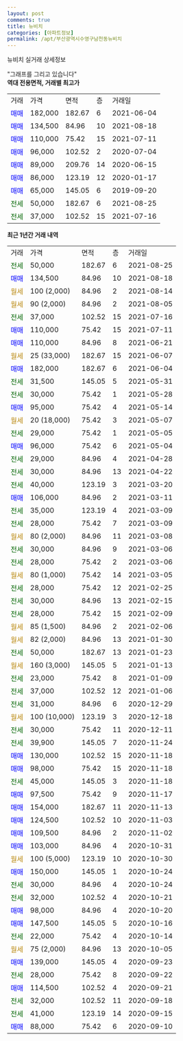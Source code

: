```yaml
---
layout: post
comments: true
title: 뉴비치
categories: [아파트정보]
permalink: /apt/부산광역시수영구남천동뉴비치
---
```


뉴비치 실거래 상세정보

<script type="text/javascript">
  google.charts.load('current', {'packages':['line', 'corechart']});
  google.charts.setOnLoadCallback(drawChart);

  function drawChart() {
    var data = new google.visualization.DataTable();
    data.addColumn('date', '거래일');
    data.addColumn('number', "매매");
    data.addColumn('number', "전세");
    data.addColumn('number', "전매");

    data.addRows([[new Date(Date.parse("2021-08-25")), null, 50000, null], [new Date(Date.parse("2021-08-18")), 134500, null, null], [new Date(Date.parse("2021-08-14")), null, null, null], [new Date(Date.parse("2021-08-05")), null, null, null], [new Date(Date.parse("2021-07-16")), null, 37000, null], [new Date(Date.parse("2021-07-11")), 110000, null, null], [new Date(Date.parse("2021-06-21")), 110000, null, null], [new Date(Date.parse("2021-06-07")), null, null, null], [new Date(Date.parse("2021-06-04")), 182000, null, null], [new Date(Date.parse("2021-05-31")), null, 31500, null], [new Date(Date.parse("2021-05-28")), null, 30000, null], [new Date(Date.parse("2021-05-14")), 95000, null, null], [new Date(Date.parse("2021-05-07")), null, null, null], [new Date(Date.parse("2021-05-05")), null, 29000, null], [new Date(Date.parse("2021-05-04")), 96000, null, null], [new Date(Date.parse("2021-04-28")), null, 29000, null], [new Date(Date.parse("2021-04-22")), null, 30000, null], [new Date(Date.parse("2021-03-20")), null, 40000, null], [new Date(Date.parse("2021-03-11")), 106000, null, null], [new Date(Date.parse("2021-03-09")), null, 35000, null], [new Date(Date.parse("2021-03-09")), null, 28000, null], [new Date(Date.parse("2021-03-08")), null, null, null], [new Date(Date.parse("2021-03-06")), null, 30000, null], [new Date(Date.parse("2021-03-06")), null, 28000, null], [new Date(Date.parse("2021-03-05")), null, null, null], [new Date(Date.parse("2021-02-25")), null, 28000, null], [new Date(Date.parse("2021-02-15")), null, 30000, null], [new Date(Date.parse("2021-02-09")), null, 28000, null], [new Date(Date.parse("2021-02-06")), null, null, null], [new Date(Date.parse("2021-01-30")), null, null, null], [new Date(Date.parse("2021-01-23")), null, 50000, null], [new Date(Date.parse("2021-01-13")), null, null, null], [new Date(Date.parse("2021-01-09")), null, 23000, null], [new Date(Date.parse("2021-01-06")), null, 37000, null], [new Date(Date.parse("2020-12-29")), null, 31000, null], [new Date(Date.parse("2020-12-18")), null, null, null], [new Date(Date.parse("2020-12-11")), null, 30000, null], [new Date(Date.parse("2020-11-24")), null, 39900, null], [new Date(Date.parse("2020-11-18")), 130000, null, null], [new Date(Date.parse("2020-11-18")), 98000, null, null], [new Date(Date.parse("2020-11-18")), null, 45000, null], [new Date(Date.parse("2020-11-17")), 97500, null, null], [new Date(Date.parse("2020-11-13")), 154000, null, null], [new Date(Date.parse("2020-11-03")), 124500, null, null], [new Date(Date.parse("2020-11-02")), 109500, null, null], [new Date(Date.parse("2020-10-31")), 103000, null, null], [new Date(Date.parse("2020-10-30")), null, null, null], [new Date(Date.parse("2020-10-24")), 150000, null, null], [new Date(Date.parse("2020-10-24")), null, 30000, null], [new Date(Date.parse("2020-10-21")), null, 32000, null], [new Date(Date.parse("2020-10-20")), 98000, null, null], [new Date(Date.parse("2020-10-16")), 147500, null, null], [new Date(Date.parse("2020-10-14")), null, 22000, null], [new Date(Date.parse("2020-10-05")), null, null, null], [new Date(Date.parse("2020-09-23")), 139000, null, null], [new Date(Date.parse("2020-09-22")), null, 28000, null], [new Date(Date.parse("2020-09-21")), 114500, null, null], [new Date(Date.parse("2020-09-18")), null, 32000, null], [new Date(Date.parse("2020-09-15")), null, 41000, null], [new Date(Date.parse("2020-09-10")), 88000, null, null]]);

    var options = {
      hAxis: {
        format: 'yyyy/MM/dd'
      },    
      lineWidth: 0,
      pointsVisible: true,    
      title: '최근 1년간 유형별 실거래가 분포',
      legend: { position: 'bottom' }
    };

    var formatter = new google.visualization.NumberFormat({pattern:'###,###'} );
    formatter.format(data, 1);
    formatter.format(data, 2);
    
    setTimeout(function() {
        var chart = new google.visualization.LineChart(document.getElementById('columnchart_material'));
        chart.draw(data, (options));
        document.getElementById('loading').style.display = 'none';
    }, 200);
  }
</script>


<div id="loading" style="z-index:20; display: block; margin-left: 0px">"그래프를 그리고 있습니다"</div>
<div id="columnchart_material" style="width: 95%; margin-left: 0px; display: block"></div>
<!-- contents start -->
<b>역대 전용면적, 거래별 최고가</b>
<table class="sortable">
    <tr>
      <td>거래</td>
      <td>가격</td>
      <td>면적</td>
      <td>층</td>
      <td>거래일</td>
    </tr>
        <tr>
          <td><a style="color: blue">매매</a></td>
          <td>182,000</td>
          <td>182.67</td>
          <td>6</td>
          <td>2021-06-04</td>
        </tr>            <tr>
          <td><a style="color: blue">매매</a></td>
          <td>134,500</td>
          <td>84.96</td>
          <td>10</td>
          <td>2021-08-18</td>
        </tr>            <tr>
          <td><a style="color: blue">매매</a></td>
          <td>110,000</td>
          <td>75.42</td>
          <td>15</td>
          <td>2021-07-11</td>
        </tr>            <tr>
          <td><a style="color: blue">매매</a></td>
          <td>96,000</td>
          <td>102.52</td>
          <td>2</td>
          <td>2020-07-04</td>
        </tr>            <tr>
          <td><a style="color: blue">매매</a></td>
          <td>89,000</td>
          <td>209.76</td>
          <td>14</td>
          <td>2020-06-15</td>
        </tr>            <tr>
          <td><a style="color: blue">매매</a></td>
          <td>86,000</td>
          <td>123.19</td>
          <td>12</td>
          <td>2020-01-17</td>
        </tr>            <tr>
          <td><a style="color: blue">매매</a></td>
          <td>65,000</td>
          <td>145.05</td>
          <td>6</td>
          <td>2019-09-20</td>
        </tr>        
        <tr>
              <td><a style="color: darkgreen">전세</a></td>
              <td>50,000</td>
              <td>182.67</td>
              <td>6</td>
              <td>2021-08-25</td>
            </tr>            <tr>
              <td><a style="color: darkgreen">전세</a></td>
              <td>37,000</td>
              <td>102.52</td>
              <td>15</td>
              <td>2021-07-16</td>
            </tr>        
    
</table>

<b>최근 1년간 거래 내역</b>

<table class="sortable">
    <tr>
      <td>거래</td>
      <td>가격</td>
      <td>면적</td>
      <td>층</td>
      <td>거래일</td>
    </tr>
    <tr>
      <td><a style="color: darkgreen">전세</a></td>
      <td>50,000</td>
      <td>182.67</td>
      <td>6</td>
      <td>2021-08-25</td>
    </tr>          <tr>
      <td><a style="color: blue">매매</a></td>
      <td>134,500</td>
      <td>84.96</td>
      <td>10</td>
      <td>2021-08-18</td>
    </tr>          <tr>
      <td><a style="color: darkgoldenrod">월세</a></td>
      <td>100 (2,000)</td>
      <td>84.96</td>
      <td>2</td>
      <td>2021-08-14</td>
    </tr>          <tr>
      <td><a style="color: darkgoldenrod">월세</a></td>
      <td>90 (2,000)</td>
      <td>84.96</td>
      <td>2</td>
      <td>2021-08-05</td>
    </tr>          <tr>
      <td><a style="color: darkgreen">전세</a></td>
      <td>37,000</td>
      <td>102.52</td>
      <td>15</td>
      <td>2021-07-16</td>
    </tr>          <tr>
      <td><a style="color: blue">매매</a></td>
      <td>110,000</td>
      <td>75.42</td>
      <td>15</td>
      <td>2021-07-11</td>
    </tr>          <tr>
      <td><a style="color: blue">매매</a></td>
      <td>110,000</td>
      <td>84.96</td>
      <td>8</td>
      <td>2021-06-21</td>
    </tr>          <tr>
      <td><a style="color: darkgoldenrod">월세</a></td>
      <td>25 (33,000)</td>
      <td>182.67</td>
      <td>15</td>
      <td>2021-06-07</td>
    </tr>          <tr>
      <td><a style="color: blue">매매</a></td>
      <td>182,000</td>
      <td>182.67</td>
      <td>6</td>
      <td>2021-06-04</td>
    </tr>          <tr>
      <td><a style="color: darkgreen">전세</a></td>
      <td>31,500</td>
      <td>145.05</td>
      <td>5</td>
      <td>2021-05-31</td>
    </tr>          <tr>
      <td><a style="color: darkgreen">전세</a></td>
      <td>30,000</td>
      <td>75.42</td>
      <td>1</td>
      <td>2021-05-28</td>
    </tr>          <tr>
      <td><a style="color: blue">매매</a></td>
      <td>95,000</td>
      <td>75.42</td>
      <td>4</td>
      <td>2021-05-14</td>
    </tr>          <tr>
      <td><a style="color: darkgoldenrod">월세</a></td>
      <td>20 (18,000)</td>
      <td>75.42</td>
      <td>3</td>
      <td>2021-05-07</td>
    </tr>          <tr>
      <td><a style="color: darkgreen">전세</a></td>
      <td>29,000</td>
      <td>75.42</td>
      <td>1</td>
      <td>2021-05-05</td>
    </tr>          <tr>
      <td><a style="color: blue">매매</a></td>
      <td>96,000</td>
      <td>75.42</td>
      <td>6</td>
      <td>2021-05-04</td>
    </tr>          <tr>
      <td><a style="color: darkgreen">전세</a></td>
      <td>29,000</td>
      <td>84.96</td>
      <td>4</td>
      <td>2021-04-28</td>
    </tr>          <tr>
      <td><a style="color: darkgreen">전세</a></td>
      <td>30,000</td>
      <td>84.96</td>
      <td>13</td>
      <td>2021-04-22</td>
    </tr>          <tr>
      <td><a style="color: darkgreen">전세</a></td>
      <td>40,000</td>
      <td>123.19</td>
      <td>3</td>
      <td>2021-03-20</td>
    </tr>          <tr>
      <td><a style="color: blue">매매</a></td>
      <td>106,000</td>
      <td>84.96</td>
      <td>2</td>
      <td>2021-03-11</td>
    </tr>          <tr>
      <td><a style="color: darkgreen">전세</a></td>
      <td>35,000</td>
      <td>123.19</td>
      <td>4</td>
      <td>2021-03-09</td>
    </tr>          <tr>
      <td><a style="color: darkgreen">전세</a></td>
      <td>28,000</td>
      <td>75.42</td>
      <td>7</td>
      <td>2021-03-09</td>
    </tr>          <tr>
      <td><a style="color: darkgoldenrod">월세</a></td>
      <td>80 (2,000)</td>
      <td>84.96</td>
      <td>11</td>
      <td>2021-03-08</td>
    </tr>          <tr>
      <td><a style="color: darkgreen">전세</a></td>
      <td>30,000</td>
      <td>84.96</td>
      <td>9</td>
      <td>2021-03-06</td>
    </tr>          <tr>
      <td><a style="color: darkgreen">전세</a></td>
      <td>28,000</td>
      <td>75.42</td>
      <td>2</td>
      <td>2021-03-06</td>
    </tr>          <tr>
      <td><a style="color: darkgoldenrod">월세</a></td>
      <td>80 (1,000)</td>
      <td>75.42</td>
      <td>14</td>
      <td>2021-03-05</td>
    </tr>          <tr>
      <td><a style="color: darkgreen">전세</a></td>
      <td>28,000</td>
      <td>75.42</td>
      <td>12</td>
      <td>2021-02-25</td>
    </tr>          <tr>
      <td><a style="color: darkgreen">전세</a></td>
      <td>30,000</td>
      <td>84.96</td>
      <td>13</td>
      <td>2021-02-15</td>
    </tr>          <tr>
      <td><a style="color: darkgreen">전세</a></td>
      <td>28,000</td>
      <td>75.42</td>
      <td>15</td>
      <td>2021-02-09</td>
    </tr>          <tr>
      <td><a style="color: darkgoldenrod">월세</a></td>
      <td>85 (1,500)</td>
      <td>84.96</td>
      <td>2</td>
      <td>2021-02-06</td>
    </tr>          <tr>
      <td><a style="color: darkgoldenrod">월세</a></td>
      <td>82 (2,000)</td>
      <td>84.96</td>
      <td>13</td>
      <td>2021-01-30</td>
    </tr>          <tr>
      <td><a style="color: darkgreen">전세</a></td>
      <td>50,000</td>
      <td>182.67</td>
      <td>13</td>
      <td>2021-01-23</td>
    </tr>          <tr>
      <td><a style="color: darkgoldenrod">월세</a></td>
      <td>160 (3,000)</td>
      <td>145.05</td>
      <td>5</td>
      <td>2021-01-13</td>
    </tr>          <tr>
      <td><a style="color: darkgreen">전세</a></td>
      <td>23,000</td>
      <td>75.42</td>
      <td>8</td>
      <td>2021-01-09</td>
    </tr>          <tr>
      <td><a style="color: darkgreen">전세</a></td>
      <td>37,000</td>
      <td>102.52</td>
      <td>12</td>
      <td>2021-01-06</td>
    </tr>          <tr>
      <td><a style="color: darkgreen">전세</a></td>
      <td>31,000</td>
      <td>84.96</td>
      <td>6</td>
      <td>2020-12-29</td>
    </tr>          <tr>
      <td><a style="color: darkgoldenrod">월세</a></td>
      <td>100 (10,000)</td>
      <td>123.19</td>
      <td>3</td>
      <td>2020-12-18</td>
    </tr>          <tr>
      <td><a style="color: darkgreen">전세</a></td>
      <td>30,000</td>
      <td>75.42</td>
      <td>11</td>
      <td>2020-12-11</td>
    </tr>          <tr>
      <td><a style="color: darkgreen">전세</a></td>
      <td>39,900</td>
      <td>145.05</td>
      <td>7</td>
      <td>2020-11-24</td>
    </tr>          <tr>
      <td><a style="color: blue">매매</a></td>
      <td>130,000</td>
      <td>102.52</td>
      <td>15</td>
      <td>2020-11-18</td>
    </tr>          <tr>
      <td><a style="color: blue">매매</a></td>
      <td>98,000</td>
      <td>75.42</td>
      <td>15</td>
      <td>2020-11-18</td>
    </tr>          <tr>
      <td><a style="color: darkgreen">전세</a></td>
      <td>45,000</td>
      <td>145.05</td>
      <td>3</td>
      <td>2020-11-18</td>
    </tr>          <tr>
      <td><a style="color: blue">매매</a></td>
      <td>97,500</td>
      <td>75.42</td>
      <td>9</td>
      <td>2020-11-17</td>
    </tr>          <tr>
      <td><a style="color: blue">매매</a></td>
      <td>154,000</td>
      <td>182.67</td>
      <td>11</td>
      <td>2020-11-13</td>
    </tr>          <tr>
      <td><a style="color: blue">매매</a></td>
      <td>124,500</td>
      <td>102.52</td>
      <td>10</td>
      <td>2020-11-03</td>
    </tr>          <tr>
      <td><a style="color: blue">매매</a></td>
      <td>109,500</td>
      <td>84.96</td>
      <td>2</td>
      <td>2020-11-02</td>
    </tr>          <tr>
      <td><a style="color: blue">매매</a></td>
      <td>103,000</td>
      <td>84.96</td>
      <td>4</td>
      <td>2020-10-31</td>
    </tr>          <tr>
      <td><a style="color: darkgoldenrod">월세</a></td>
      <td>100 (5,000)</td>
      <td>123.19</td>
      <td>10</td>
      <td>2020-10-30</td>
    </tr>          <tr>
      <td><a style="color: blue">매매</a></td>
      <td>150,000</td>
      <td>145.05</td>
      <td>1</td>
      <td>2020-10-24</td>
    </tr>          <tr>
      <td><a style="color: darkgreen">전세</a></td>
      <td>30,000</td>
      <td>84.96</td>
      <td>4</td>
      <td>2020-10-24</td>
    </tr>          <tr>
      <td><a style="color: darkgreen">전세</a></td>
      <td>32,000</td>
      <td>102.52</td>
      <td>4</td>
      <td>2020-10-21</td>
    </tr>          <tr>
      <td><a style="color: blue">매매</a></td>
      <td>98,000</td>
      <td>84.96</td>
      <td>4</td>
      <td>2020-10-20</td>
    </tr>          <tr>
      <td><a style="color: blue">매매</a></td>
      <td>147,500</td>
      <td>145.05</td>
      <td>5</td>
      <td>2020-10-16</td>
    </tr>          <tr>
      <td><a style="color: darkgreen">전세</a></td>
      <td>22,000</td>
      <td>75.42</td>
      <td>4</td>
      <td>2020-10-14</td>
    </tr>          <tr>
      <td><a style="color: darkgoldenrod">월세</a></td>
      <td>75 (2,000)</td>
      <td>84.96</td>
      <td>13</td>
      <td>2020-10-05</td>
    </tr>          <tr>
      <td><a style="color: blue">매매</a></td>
      <td>139,000</td>
      <td>145.05</td>
      <td>4</td>
      <td>2020-09-23</td>
    </tr>          <tr>
      <td><a style="color: darkgreen">전세</a></td>
      <td>28,000</td>
      <td>75.42</td>
      <td>8</td>
      <td>2020-09-22</td>
    </tr>          <tr>
      <td><a style="color: blue">매매</a></td>
      <td>114,500</td>
      <td>102.52</td>
      <td>4</td>
      <td>2020-09-21</td>
    </tr>          <tr>
      <td><a style="color: darkgreen">전세</a></td>
      <td>32,000</td>
      <td>102.52</td>
      <td>11</td>
      <td>2020-09-18</td>
    </tr>          <tr>
      <td><a style="color: darkgreen">전세</a></td>
      <td>41,000</td>
      <td>123.19</td>
      <td>14</td>
      <td>2020-09-15</td>
    </tr>          <tr>
      <td><a style="color: blue">매매</a></td>
      <td>88,000</td>
      <td>75.42</td>
      <td>6</td>
      <td>2020-09-10</td>
    </tr>      </table>
<!-- contents end -->    


